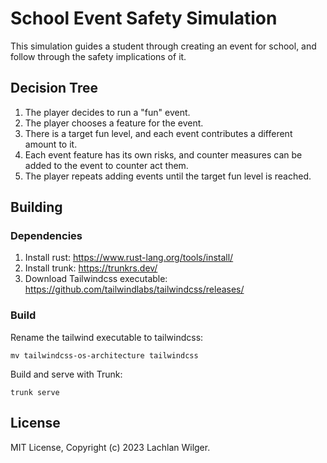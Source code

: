 # School Event Safety Simulation

This simulation guides a student through creating an event for school, and
follow through the safety implications of it.

## Decision Tree

1. The player decides to run a "fun" event.
2. The player chooses a feature for the event.
3. There is a target fun level, and each event contributes a different amount
   to it.
4. Each event feature has its own risks, and counter measures can be added to
   the event to counter act them.
5. The player repeats adding events until the target fun level is reached.

## Building

### Dependencies

1. Install rust: https://www.rust-lang.org/tools/install/
2. Install trunk: https://trunkrs.dev/
3. Download Tailwindcss executable: https://github.com/tailwindlabs/tailwindcss/releases/

### Build

Rename the tailwind executable to tailwindcss:

```
mv tailwindcss-os-architecture tailwindcss
```

Build and serve with Trunk:

```
trunk serve
```

## License

MIT License, Copyright (c) 2023 Lachlan Wilger.
